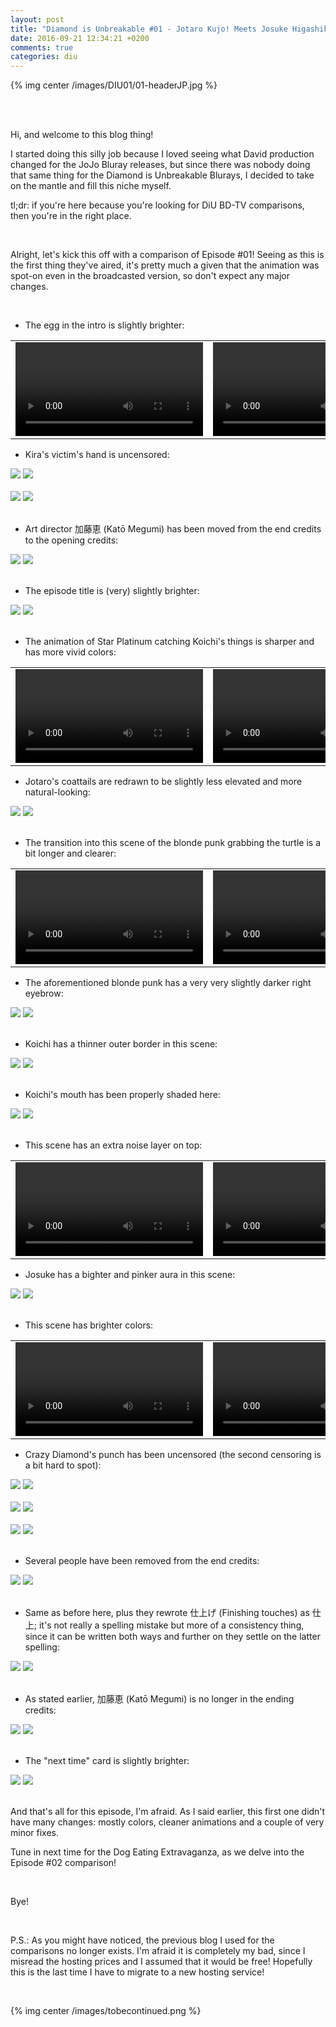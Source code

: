 ```yaml
---
layout: post
title: "Diamond is Unbreakable #01 - Jotaro Kujo! Meets Josuke Higashikata"
date: 2016-09-21 12:34:21 +0200
comments: true
categories: diu
---
```


{% img center /images/DIU01/01-headerJP.jpg %}
<!-- more -->


<br>
<br>

Hi, and welcome to this blog thing!

I started doing this silly job because I loved seeing what David production changed for the JoJo Bluray releases, but since there was nobody doing that same thing for the Diamond is Unbreakable Blurays, I decided to take on the mantle and fill this niche myself.

tl;dr: if you're here because you're looking for DiU BD-TV comparisons, then you're in the right place.

<br>

Alright, let's kick this off with a comparison of Episode #01! Seeing as this is the first thing they've aired, it's pretty much a given that the animation was spot-on even in the broadcasted version, so don't expect any major changes.

<br>

- The egg in the intro is slightly brighter:

<table width="100%">
<tr>
<td align="left" valign="top" width="50%">
<video class='center' controls="true" loop preload='auto' playsinline>
  <source src="./../videos/DIU01/TV 01 - egg.mp4" type='video/mp4; codecs=avc1.42E01E,mp4a.40.2'>
</video>
</td>
<td align="left" valign="top" width="50%">
<video class='center' controls="true" loop preload='auto' playsinline>
  <source src="./../videos/DIU01/BD 01 - egg.mp4" type='video/mp4; codecs=avc1.42E01E,mp4a.40.2'>
</video>
</td>
</tr>
</table>

- Kira's victim's hand is uncensored:

<div id="container1" class="twentytwenty-container">
 <img src="./../images/DIU01/tv-01150.jpg" />
 <img src="./../images/DIU01/bd-01150.jpg" />
</div>

<br>

<div id="container1" class="twentytwenty-container">
 <img src="./../images/DIU01/tv-01200.jpg" />
 <img src="./../images/DIU01/bd-01200.jpg" />
</div>

<br>

- Art director 加藤恵 (Katō Megumi) has been moved from the end credits to the opening credits:

<div id="container1" class="twentytwenty-container">
 <img src="./../images/DIU01/tv-01675.jpg" />
 <img src="./../images/DIU01/bd-01675.jpg" />
</div>

<br>

- The episode title is (very) slightly brighter:

<div id="container1" class="twentytwenty-container">
 <img src="./../images/DIU01/tv-02940.jpg" />
 <img src="./../images/DIU01/bd-02940.jpg" />
</div>

<br>

- The animation of Star Platinum catching Koichi's things is sharper and has more vivid colors:

<table width="100%">
<tr>
<td align="left" valign="top" width="50%">
<video class='center' controls="true" playsinline loop preload='auto'>
  <source src="./../videos/DIU01/TV 02 - star platinum.webm" type='video/webm; codecs="vp8, vorbis"'>
</video>
</td>
<td align="left" valign="top" width="50%">
<video class='center' controls="true" playsinline loop preload='auto'>
  <source src="./../videos/DIU01/BD 02 - star platinum.webm" type='video/webm; codecs="vp8, vorbis"'>
</video>
</td>
</tr>
</table>

- Jotaro's coattails are redrawn to be slightly less elevated and more natural-looking:

<div id="container1" class="twentytwenty-container">
 <img src="./../images/DIU01/tv-04900.jpg" />
 <img src="./../images/DIU01/bd-04900.jpg" />
</div>

<br>

- The transition into this scene of the blonde punk grabbing the turtle is a bit longer and clearer:

<table width="100%">
<tr>
<td align="left" valign="top" width="50%">
<video class='center' nocontrols loop preload='auto'>
  <source src="./../videos/DIU01/TV 03 - turtle throw.webm" type='video/webm; codecs="vp8, vorbis"'>
</video>
</td>
<td align="left" valign="top" width="50%">
<video nocontrols loop preload='auto'>
  <source src="./../videos/DIU01/BD 03 - turtle throw.webm" type='video/webm; codecs="vp8, vorbis"'>
</video>
</td>
</tr>
</table>

- The aforementioned blonde punk has a very very slightly darker right eyebrow:

<div id="container1" class="twentytwenty-container">
 <img src="./../images/DIU01/tv-09740.jpg" />
 <img src="./../images/DIU01/bd-09740.jpg"/>
</div>

<br>

- Koichi has a thinner outer border in this scene:

<div id="container1" class="twentytwenty-container">
 <img src="./../images/DIU01/tv-17300.jpg" />
 <img src="./../images/DIU01/bd-17300.jpg" />
</div>

<br>

- Koichi's mouth has been properly shaded here:

<div id="container1" class="twentytwenty-container">
 <img src="./../images/DIU01/tv-19820.jpg" />
 <img src="./../images/DIU01/bd-19820.jpg" />
</div>

<br>

- This scene has an extra noise layer on top:

<table width="100%">
<tr>
<td align="left" valign="top" width="50%">
<video class='center' nocontrols loop preload='auto'>
  <source src="./../videos/DIU01/TV 04 - noise.webm" type='video/webm; codecs="vp8, vorbis"'>
</video>
</td>
<td align="left" valign="top" width="50%">
<video nocontrols loop preload='auto'>
  <source src="./../videos/DIU01/BD 04 - noise.webm" type='video/webm; codecs="vp8, vorbis"'>
</video>
</td>
</tr>
</table>

- Josuke has a bighter and pinker aura in this scene:

<div id="container1" class="twentytwenty-container">
 <img src="./../images/DIU01/tv-28940.jpg" />
 <img src="./../images/DIU01/bd-28940.jpg" />
</div>

<br>

- This scene has brighter colors:

<table width="100%">
<tr>
<td align="left" valign="top" width="50%">
<video class='center' nocontrols loop preload='auto'>
  <source src="./../videos/DIU01/TV 05 - hostage.webm" type='video/webm; codecs="vp8, vorbis"'>
</video>
</td>
<td align="left" valign="top" width="50%">
<video nocontrols loop preload='auto'>
  <source src="./../videos/DIU01/BD 05 - hostage.webm" type='video/webm; codecs="vp8, vorbis"'>
</video>
</td>
</tr>
</table>

- Crazy Diamond's punch has been uncensored (the second censoring is a bit hard to spot):

<div id="container1" class="twentytwenty-container">
 <img src="./../images/DIU01/tv-29710.jpg" />
 <img src="./../images/DIU01/bd-29710.jpg" />
</div>

<br>

<div id="container1" class="twentytwenty-container">
 <img src="./../images/DIU01/tv-29800.jpg" />
 <img src="./../images/DIU01/bd-29800.jpg" />
</div>

<br>

<div id="container1" class="twentytwenty-container">
 <img src="./../images/DIU01/tv-29897.jpg" />
 <img src="./../images/DIU01/bd-29897.jpg" />
</div>

<br>

- Several people have been removed from the end credits:

<div id="container1" class="twentytwenty-container">
 <img src="./../images/DIU01/tv-31390.jpg" />
 <img src="./../images/DIU01/bd-31390.jpg" />
</div>

<br>

- Same as before here, plus they rewrote 仕上げ (Finishing touches) as 仕上; it's not really a spelling mistake but more of a consistency thing, since it can be written both ways and further on they settle on the latter spelling:

<div id="container1" class="twentytwenty-container">
 <img src="./../images/DIU01/tv-31540.jpg" />
 <img src="./../images/DIU01/bd-31540.jpg" />
</div>

<br>

- As stated earlier, 加藤恵 (Katō Megumi) is no longer in the ending credits:

<div id="container1" class="twentytwenty-container">
 <img src="./../images/DIU01/tv-31750.jpg" />
 <img src="./../images/DIU01/bd-31750.jpg" />
</div>

<br>

- The "next time" card is slightly brighter:

<div id="container1" class="twentytwenty-container">
 <img src="./../images/DIU01/tv-33970.jpg" />
 <img src="./../images/DIU01/bd-33970.jpg" />
</div>

<br>

And that's all for this episode, I'm afraid. As I said earlier, this first one didn't have many changes: mostly colors, cleaner animations and a couple of very minor fixes.

Tune in next time for the Dog Eating Extravaganza, as we delve into the Episode #02 comparison!

<br>

Bye!

<br>

P.S.: As you might have noticed, the previous blog I used for the comparisons no longer exists. I'm afraid it is completely my bad, since I misread the hosting prices and I assumed that it would be free! Hopefully this is the last time I have to migrate to a new hosting service!

<br>

{% img center /images/tobecontinued.png %}
